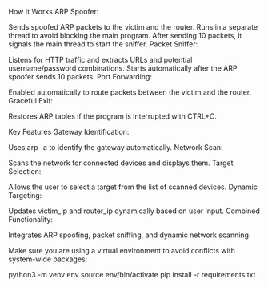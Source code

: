 


How It Works
ARP Spoofer:

Sends spoofed ARP packets to the victim and the router.
Runs in a separate thread to avoid blocking the main program.
After sending 10 packets, it signals the main thread to start the sniffer.
Packet Sniffer:

Listens for HTTP traffic and extracts URLs and potential username/password combinations.
Starts automatically after the ARP spoofer sends 10 packets.
Port Forwarding:

Enabled automatically to route packets between the victim and the router.
Graceful Exit:

Restores ARP tables if the program is interrupted with CTRL+C.

Key Features
Gateway Identification:

Uses arp -a to identify the gateway automatically.
Network Scan:

Scans the network for connected devices and displays them.
Target Selection:

Allows the user to select a target from the list of scanned devices.
Dynamic Targeting:

Updates victim_ip and router_ip dynamically based on user input.
Combined Functionality:

Integrates ARP spoofing, packet sniffing, and dynamic network scanning.

Make sure you are using a virtual environment to avoid conflicts with system-wide packages:

python3 -m venv env
source env/bin/activate
pip install -r requirements.txt
